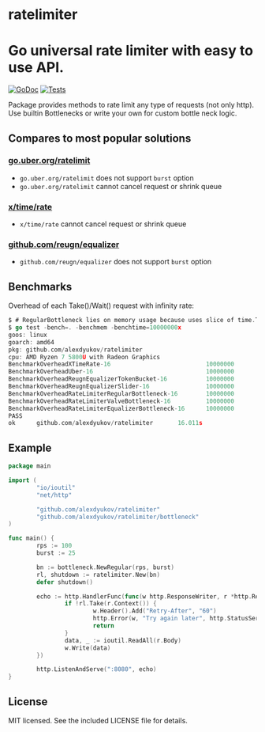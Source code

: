 # ratelimiter
Go universal rate limiter with easy to use API.
====
[![GoDoc](https://godoc.org/github.com/alexdyukov/ratelimiter?status.svg)](https://godoc.org/github.com/alexdyukov/ratelimiter)
[![Tests](https://github.com/alexdyukov/ratelimiter/actions/workflows/tests.yml/badge.svg?branch=master)](https://github.com/alexdyukov/ratelimiter/actions/workflows/tests.yml?query=branch%3Amaster)

Package provides methods to rate limit any type of requests (not only http). Use builtin Bottlenecks or write your own for custom bottle neck logic.

## Compares to most popular solutions

### [go.uber.org/ratelimit](https://pkg.go.dev/go.uber.org/ratelimit)
- `go.uber.org/ratelimit` does not support `burst` option
- `go.uber.org/ratelimit` cannot cancel request or shrink queue

### [x/time/rate](https://pkg.go.dev/golang.org/x/time/rate)
- `x/time/rate` cannot cancel request or shrink queue

### [github.com/reugn/equalizer](https://pkg.go.dev/github.com/reugn/equalizer)
- `github.com/reugn/equalizer` does not support `burst` option

## Benchmarks

Overhead of each Take()/Wait() request with infinity rate:
```go
$ # RegularBottleneck lies on memory usage because uses slice of time.Time{} with length of required RPS
$ go test -bench=. -benchmem -benchtime=10000000x
goos: linux
goarch: amd64
pkg: github.com/alexdyukov/ratelimiter
cpu: AMD Ryzen 7 5800U with Radeon Graphics
BenchmarkOverheadXTimeRate-16                           10000000               173.0 ns/op             0 B/op          0 allocs/op
BenchmarkOverheadUber-16                                10000000                37.02 ns/op            0 B/op          0 allocs/op
BenchmarkOverheadReugnEqualizerTokenBucket-16           10000000               149.3 ns/op             0 B/op          0 allocs/op
BenchmarkOverheadReugnEqualizerSlider-16                10000000               135.2 ns/op             0 B/op          0 allocs/op
BenchmarkOverheadRateLimiterRegularBottleneck-16        10000000               256.6 ns/op             0 B/op          0 allocs/op
BenchmarkOverheadRateLimiterValveBottleneck-16          10000000               175.1 ns/op             0 B/op          0 allocs/op
BenchmarkOverheadRateLimiterEqualizerBottleneck-16      10000000               255.8 ns/op             0 B/op          0 allocs/op
PASS
ok      github.com/alexdyukov/ratelimiter       16.011s
```

## Example

```go
package main

import (
        "io/ioutil"
        "net/http"

        "github.com/alexdyukov/ratelimiter"
        "github.com/alexdyukov/ratelimiter/bottleneck"
)

func main() {
        rps := 100
        burst := 25

        bn := bottleneck.NewRegular(rps, burst)
        rl, shutdown := ratelimiter.New(bn)
        defer shutdown()

        echo := http.HandlerFunc(func(w http.ResponseWriter, r *http.Request) {
                if !rl.Take(r.Context()) {
                        w.Header().Add("Retry-After", "60")
                        http.Error(w, "Try again later", http.StatusServiceUnavailable)
                        return
                }
                data, _ := ioutil.ReadAll(r.Body)
                w.Write(data)
        })

        http.ListenAndServe(":8080", echo)
}
```

## License

MIT licensed. See the included LICENSE file for details.

